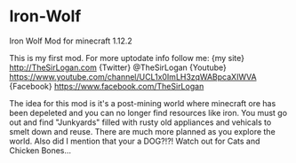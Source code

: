 # Iron-Wolf
Iron Wolf Mod for minecraft 1.12.2

This is my first mod. For more uptodate info follow me:
{my site}
http://TheSirLogan.com
{Twitter}
@TheSirLogan
{Youtube}
https://www.youtube.com/channel/UCL1x0ImLH3zqWABpcaXIWVA
{Facebook}
https://www.facebook.com/TheSirLogan


The idea for this mod is it's a post-mining world where minecraft ore has been depeleted and you can no longer find resources like iron. You must go out and find "Junkyards" filled with rusty old appliances and vehicals to smelt down and reuse. There are much more planned as you explore the world. Also did I mention that your a DOG?!?! Watch out for Cats and Chicken Bones...
